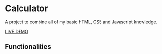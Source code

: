 # Calculator
A project to combine all of my basic HTML, CSS and Javascript knowledge.

[LIVE DEMO](https://holynekk.github.io/calculator/)

## Functionalities

